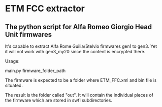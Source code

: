 # ETM FCC extractor

## The python script for Alfa Romeo Giorgio Head Unit firmwares

It's capable to extract Alfa Rome Guilia/Stelvio firmwares gen1 to gen3. Yet it will not work with gen3_my20 since the content is encrypted there.

Usage:

main.py firmware_folder_path

The firmware is expected to be a folder where ETM_FFC.xml and bin file is situated.

The result is the folder called "out". It will contain the individual pieces of the firmware which are stored in swfl subdirectories. 